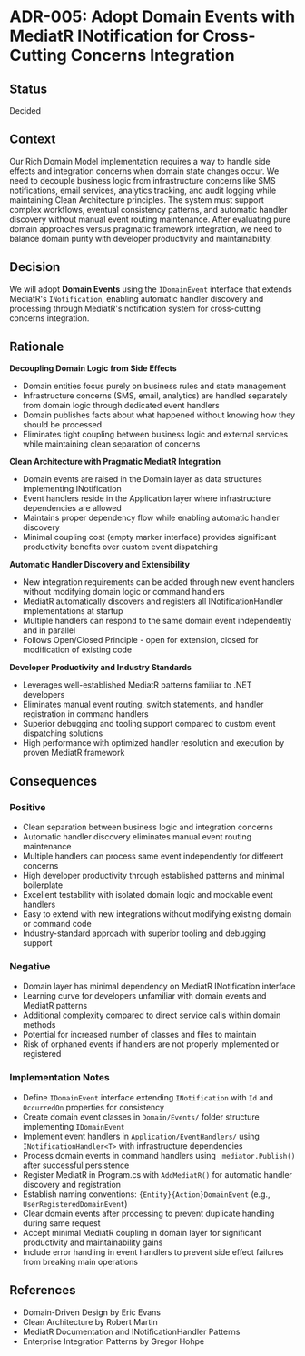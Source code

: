 # ADR-005: Adopt Domain Events with MediatR INotification for Cross-Cutting Concerns Integration

## Status
Decided

## Context
Our Rich Domain Model implementation requires a way to handle side effects and integration concerns when domain state changes occur. We need to decouple business logic from infrastructure concerns like SMS notifications, email services, analytics tracking, and audit logging while maintaining Clean Architecture principles. The system must support complex workflows, eventual consistency patterns, and automatic handler discovery without manual event routing maintenance. After evaluating pure domain approaches versus pragmatic framework integration, we need to balance domain purity with developer productivity and maintainability.

## Decision
We will adopt **Domain Events** using the `IDomainEvent` interface that extends MediatR's `INotification`, enabling automatic handler discovery and processing through MediatR's notification system for cross-cutting concerns integration.

## Rationale

**Decoupling Domain Logic from Side Effects**
- Domain entities focus purely on business rules and state management
- Infrastructure concerns (SMS, email, analytics) are handled separately from domain logic through dedicated event handlers
- Domain publishes facts about what happened without knowing how they should be processed
- Eliminates tight coupling between business logic and external services while maintaining clean separation of concerns

**Clean Architecture with Pragmatic MediatR Integration**
- Domain events are raised in the Domain layer as data structures implementing INotification
- Event handlers reside in the Application layer where infrastructure dependencies are allowed
- Maintains proper dependency flow while enabling automatic handler discovery
- Minimal coupling cost (empty marker interface) provides significant productivity benefits over custom event dispatching

**Automatic Handler Discovery and Extensibility**
- New integration requirements can be added through new event handlers without modifying domain logic or command handlers
- MediatR automatically discovers and registers all INotificationHandler implementations at startup
- Multiple handlers can respond to the same domain event independently and in parallel
- Follows Open/Closed Principle - open for extension, closed for modification of existing code

**Developer Productivity and Industry Standards**
- Leverages well-established MediatR patterns familiar to .NET developers
- Eliminates manual event routing, switch statements, and handler registration in command handlers
- Superior debugging and tooling support compared to custom event dispatching solutions
- High performance with optimized handler resolution and execution by proven MediatR framework

## Consequences

### Positive
- Clean separation between business logic and integration concerns
- Automatic handler discovery eliminates manual event routing maintenance
- Multiple handlers can process same event independently for different concerns
- High developer productivity through established patterns and minimal boilerplate
- Excellent testability with isolated domain logic and mockable event handlers
- Easy to extend with new integrations without modifying existing domain or command code
- Industry-standard approach with superior tooling and debugging support

### Negative
- Domain layer has minimal dependency on MediatR INotification interface
- Learning curve for developers unfamiliar with domain events and MediatR patterns
- Additional complexity compared to direct service calls within domain methods
- Potential for increased number of classes and files to maintain
- Risk of orphaned events if handlers are not properly implemented or registered

### Implementation Notes
- Define `IDomainEvent` interface extending `INotification` with `Id` and `OccurredOn` properties for consistency
- Create domain event classes in `Domain/Events/` folder structure implementing `IDomainEvent`
- Implement event handlers in `Application/EventHandlers/` using `INotificationHandler<T>` with infrastructure dependencies
- Process domain events in command handlers using `_mediator.Publish()` after successful persistence
- Register MediatR in Program.cs with `AddMediatR()` for automatic handler discovery and registration
- Establish naming conventions: `{Entity}{Action}DomainEvent` (e.g., `UserRegisteredDomainEvent`)
- Clear domain events after processing to prevent duplicate handling during same request
- Accept minimal MediatR coupling in domain layer for significant productivity and maintainability gains
- Include error handling in event handlers to prevent side effect failures from breaking main operations

## References
- Domain-Driven Design by Eric Evans
- Clean Architecture by Robert Martin
- MediatR Documentation and INotificationHandler Patterns
- Enterprise Integration Patterns by Gregor Hohpe
